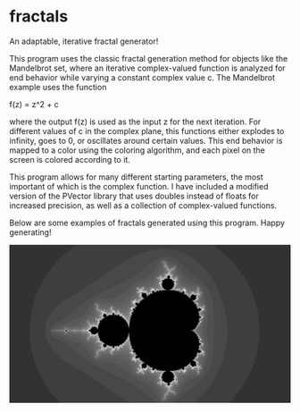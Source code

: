 # fractals
 An adaptable, iterative fractal generator!

This program uses the classic fractal generation method for objects like the Mandelbrot set, where an iterative complex-valued function is analyzed for end behavior while varying a constant complex value c. The Mandelbrot example uses the function

f(z) = z^2 + c

where the output f(z) is used as the input z for the next iteration. For different values of c in the complex plane, this functions either explodes to infinity, goes to 0, or oscillates around certain values. This end behavior is mapped to a color using the coloring algorithm, and each pixel on the screen is colored according to it.

This program allows for many different starting parameters, the most important of which is the complex function. I have included a modified version of the PVector library that uses doubles instead of floats for increased precision, as well as a collection of complex-valued functions.

Below are some examples of fractals generated using this program. Happy generating!

![plot](./generated-images/mandelbrot.png)